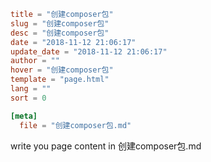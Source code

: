 ```toml
title = "创建composer包"
slug = "创建composer包"
desc = "创建composer包"
date = "2018-11-12 21:06:17"
update_date = "2018-11-12 21:06:17"
author = ""
hover = "创建composer包"
template = "page.html"
lang = ""
sort = 0

[meta]
  file = "创建composer包.md"
```

write you page content in 创建composer包.md